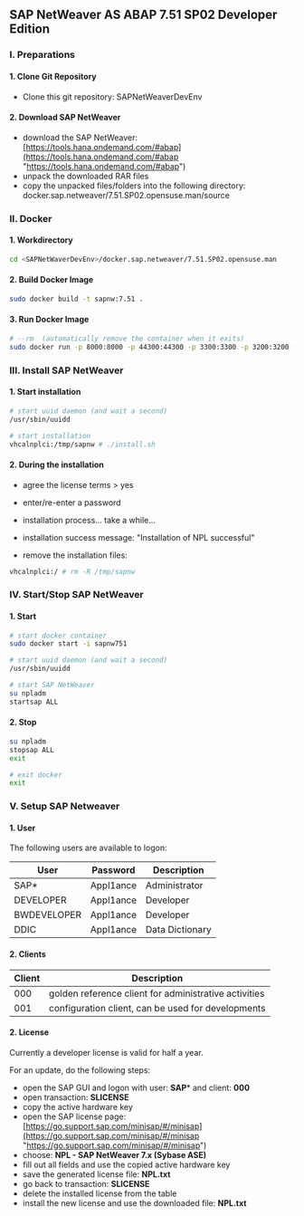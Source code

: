 ## SAP NetWeaver AS ABAP 7.51 SP02 Developer Edition

### I. Preparations

#### 1. Clone Git Repository
+ Clone this git repository: SAPNetWeaverDevEnv

#### 2. Download SAP NetWeaver
+ download the SAP NetWeaver: [https://tools.hana.ondemand.com/#abap](https://tools.hana.ondemand.com/#abap "https://tools.hana.ondemand.com/#abap")
+ unpack the downloaded RAR files
+ copy the unpacked files/folders into the following directory: docker.sap.netweaver/7.51.SP02.opensuse.man/source

### II. Docker

#### 1. Workdirectory
```bash
cd <SAPNetWaverDevEnv>/docker.sap.netweaver/7.51.SP02.opensuse.man
```

#### 2. Build Docker Image
```bash
sudo docker build -t sapnw:7.51 .
```

#### 3. Run Docker Image
```bash
# --rm  (automatically remove the container when it exits)
sudo docker run -p 8000:8000 -p 44300:44300 -p 3300:3300 -p 3200:3200 -p 8443:8443 -h vhcalnplci --name sapnw751 -it sapnw:7.51 /bin/bash
```

### III. Install SAP NetWeaver

#### 1. Start installation
```bash
# start uuid daemon (and wait a second)
/usr/sbin/uuidd

# start installation
vhcalnplci:/tmp/sapnw # ./install.sh
```

#### 2. During the installation
+ agree the license terms > yes
+ enter/re-enter a password
+ installation process... take a while...
+ installation success message: "Installation of NPL successful"

+ remove the installation files:
```bash
vhcalnplci:/ # rm -R /tmp/sapnw
```

### IV. Start/Stop SAP NetWeaver

#### 1. Start
```bash
# start docker container
sudo docker start -i sapnw751
```

```bash
# start uuid daemon (and wait a second)
/usr/sbin/uuidd

# start SAP NetWeaver
su npladm
startsap ALL
```

#### 2. Stop
```bash
su npladm
stopsap ALL
exit

# exit docker
exit
```

### V. Setup SAP Netweaver

#### 1. User
The following users are available to logon:

User | Password | Description
--- | --- | ---
SAP* | Appl1ance | Administrator
DEVELOPER | Appl1ance | Developer
BWDEVELOPER | Appl1ance | Developer
DDIC | Appl1ance | Data Dictionary

#### 2. Clients

Client | Description
--- | ---
000 | golden reference client for administrative activities
001 | configuration client, can be used for developments

#### 2. License
Currently a developer license is valid for half a year.

For an update, do the following steps:

+ open the SAP GUI and logon with user: **SAP*** and client: **000**
+ open transaction: **SLICENSE**
+ copy the active hardware key
+ open the SAP license page: [https://go.support.sap.com/minisap/#/minisap](https://go.support.sap.com/minisap/#/minisap "https://go.support.sap.com/minisap/#/minisap")
+ choose: **NPL - SAP NetWeaver 7.x (Sybase ASE)**
+ fill out all fields and use the copied active hardware key
+ save the generated license file: **NPL.txt**
+ go back to transaction: **SLICENSE**
+ delete the installed license from the table
+ install the new license and use the downloaded file: **NPL.txt**
